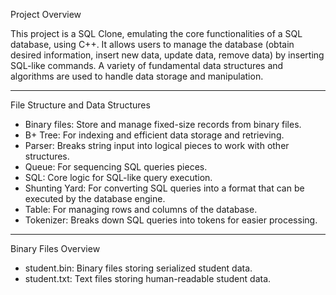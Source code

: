 Project Overview

This project is a SQL Clone, emulating the core functionalities of a SQL database, using C++. It allows users to manage the database (obtain desired information, insert new data, update data, remove data) by inserting SQL-like commands. A variety of fundamental data structures and algorithms are used to handle data storage and manipulation. 

---

File Structure and Data Structures
- Binary files: Store and manage fixed-size records from binary files.
- B+ Tree: For indexing and efficient data storage and retrieving.
- Parser: Breaks string input into logical pieces to work with other structures.
- Queue: For sequencing SQL queries pieces.
- SQL: Core logic for SQL-like query execution.
- Shunting Yard: For converting SQL queries into a format that can be executed by the database engine.
- Table: For managing rows and columns of the database.
- Tokenizer: Breaks down SQL queries into tokens for easier processing.

---

Binary Files Overview
- student.bin: Binary files storing serialized student data.
- student.txt: Text files storing human-readable student data.
